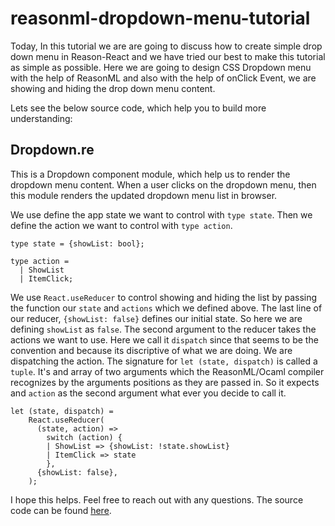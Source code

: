 # reasonml-dropdown-menu-tutorial

Today, In this tutorial we are are going to discuss how to create simple drop down menu in Reason-React and we have tried our best to make this tutorial as simple as possible. Here we are going to design CSS Dropdown menu with the help of ReasonML and also with the help of onClick Event, we are showing and hiding the drop down menu content.

Lets see the below source code, which help you to build more understanding:

## Dropdown.re

This is a Dropdown component module, which help us to render the dropdown menu content. When a user clicks on the dropdown menu, then this module renders the updated dropdown menu list in browser.


We use define the app state we want to control with `type state`. Then we define the action we want to control with `type action`.

```reason
type state = {showList: bool};

type action =
  | ShowList
  | ItemClick;

```

We use `React.useReducer` to control showing and hiding the list by passing the function our `state` and `actions` which we defined above. The last line of our reducer, `{showList: false}` defines our initial state. So here we are defining `showList` as `false`. The second argument to the reducer takes the actions we want to use. Here we call it `dispatch` since that seems to be the convention and because its discriptive of what we are doing. We are dispatching the action. The signature for `let (state, dispatch)` is called a `tuple`. It's and array of two arguments which the ReasonML/Ocaml compiler recognizes by the arguments positions as they are passed in. So it expects and `action` as the second argument what ever you decide to call it.

```reason
let (state, dispatch) =
    React.useReducer(
      (state, action) =>
        switch (action) {
        | ShowList => {showList: !state.showList}
        | ItemClick => state
        },
      {showList: false},
    );
```

I hope this helps. Feel free to reach out with any questions. The source code can be found [here](https://github.com/idkjs/reasonml-dropdown-menu-tutorial).

